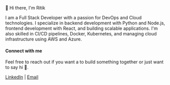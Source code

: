👋 Hi there, I'm Ritik

I am a Full Stack Developer with a passion for DevOps and Cloud technologies. I specialize in backend development with Python and Node.js, frontend development with React, and building scalable applications. I'm also skilled in CI/CD pipelines, Docker, Kubernetes, and managing cloud infrastructure using AWS and Azure.


#### Connect with me
Feel free to reach out if you want a to build something together or just want to say hi 👋.

[LinkedIn](https://linkedin.com/in/ritikdoijod) | [Email](ritikdoijod@gmail.com)
